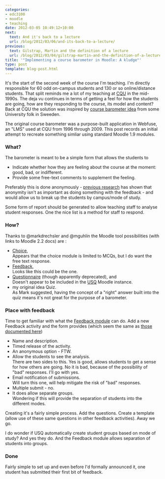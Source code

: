 ```yaml
---
categories:
- edc3100
- moodle
- teaching
date: 2012-03-05 10:49:12+10:00
next:
  text: And it's back to a lecture
  url: /blog/2012/03/06/and-its-back-to-a-lecture/
previous:
  text: Gilstrap, Martin and the definition of a lecture
  url: /blog/2012/03/04/gilstrap-martin-and-the-definition-of-a-lecture/
title: '"Implementing a course barometer in Moodle: A kludge"'
type: post
template: blog-post.html
---
```

It's the start of the second week of the course I'm teaching. I'm directly responsible for 60 odd on-campus students and 130 or so online/distance students. That split reminds me a lot of my teaching at [CQU](http://www.cqu.edu.au/) in the mid-1990s. The deja vu continues in terms of getting a feel for how the students are going, how are they responding to the course, its model and content? Back at CQU the solution was inspired by [course barometer idea](/blog/student-feedback-anonymity-observable-change-and-course-barometers/) from some University folk in Sweeden.

The original course barometer was a purpose-built application in Webfuse, an "LMS" used at CQU from 1996 through 2009. This post records an initial attempt to recreate something simliar using standard Moodle 1.9 modules.

### What?

The barometer is meant to be a simple form that allows the students to

- Indicate whether how they are feeling about the course at the moment: good, bad, or indifferent.
- Provide some free-text comments to supplement the feeling.

Preferably this is done anonymously - [previous research](/blog/student-feedback-anonymity-observable-change-and-course-barometers/) has shown that anonymity isn't as important as doing something with the feedback - and would allow us to break up the students by campus/mode of study.

Some form of report should be generated to allow teaching staff to analyse student responses. One the nice list is a method for staff to respond.

### How?

Thanks to @markdrechsler and @mguhlin the Moodle tool possibilities (with links to Moodle 2.2 docs) are :

- [Choice](http://docs.moodle.org/22/en/Choice_module),  
    Appears that the choice module is limited to MCQs, but I do want the free text response.
- [Feedback](http://docs.moodle.org/22/en/Feedback_module),  
    Looks like this could be the one.
- [Questionnaire](http://docs.moodle.org/22/en/Questionnaire_module) (though apparently deprecated), and  
    Doesn't appear to be included in the [USQ](http://www.usq.edu.au/) Moodle instance.
- my original idea Quiz.  
    As Mark suggested, having the concept of a "right" answer built into the quiz means it's not great for the purpose of a barometer.

### Place with feedback

Time to get familiar with what the [Feedback module](http://docs.moodle.org/22/en/Feedback_module) can do. Add a new Feedback activity and the form provides (which seem the same as [those documented here](http://docs.moodle.org/22/en/Feedback_settings))

- Name and description.
- Timed release of the activity.
- An anonymous option - FTW.
- Allow the students to see the analysis.  
    There are two sides to this. Yes is good, allows students to get a sense for how others are going. No it is bad, because of the possibility of "bad" responses. I'll go with yes.
- Email notification of submissions.  
    Will turn this one, will help mitigate the risk of "bad" responses.
- Multiple submit - no.
- It does allow separate groups.  
    Wondering if this will provide the separation of students into the different modes.

Creating it's a fairly simple process. Add the questions. Create a template (allow use of these same questions in other feedback activities). Away we go.

I do wonder if USQ automatically create student groups based on mode of study? And yes they do. And the Feedback module allows separation of students into groups.

### Done

Fairly simple to set up and even before I'd formally announced it, one student has submitted their first bit of feedback.
